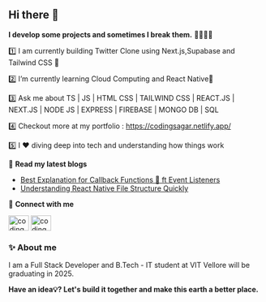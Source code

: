 ## Hi there 👋

**I develop some projects and sometimes I break them.** 🤣🚀🐞💀


1️⃣ I am currently building Twitter Clone using Next.js,Supabase and Tailwind CSS 🚀

2️⃣ I’m currently learning Cloud Computing and React Native📝

3️⃣ Ask me about TS | JS | HTML CSS | TAILWIND CSS | REACT.JS | NEXT.JS | NODE JS | EXPRESS | FIREBASE | MONGO DB | SQL

4️⃣ Checkout more at my portfolio : https://codingsagar.netlify.app/

5️⃣ I ❤️ diving deep into tech and understanding how things work




📕 **Read my latest blogs** 

- [Best Explanation for Callback Functions 📲 ft Event Listeners](https://codingsagar.hashnode.dev/best-explanation-for-callback-functions-ft-event-listeners-bonus-interview-question)
- [Understanding React Native File Structure Quickly](https://codingsagar.hashnode.dev/react-native-file-structure)

🔗 **Connect with me**

 <a href="https://twitter.com/codingsagar" target="blank"> <img align="center" src="https://raw.githubusercontent.com/rahuldkjain/github-profile-readme-generator/master/src/images/icons/Social/twitter.svg" alt="codingsagar" height="30" width="40" /></a>
 <a href="https://instagram.com/codingsagar" target="blank"><img align="center" src="https://raw.githubusercontent.com/rahuldkjain/github-profile-readme-generator/master/src/images/icons/Social/instagram.svg" alt="codingsagar" height="30" width="40" /></a>

 ### ✨ About me

 I am a Full Stack Developer and B.Tech - IT student at VIT Vellore will be graduating in 2025.
 

 **Have an idea💡? Let's build it together and make this earth a better place.**

 
 

